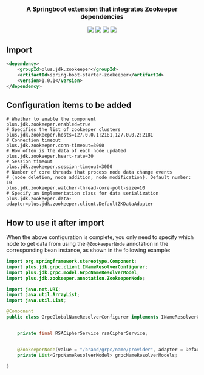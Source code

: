 
<h3 align="center">A Springboot extension that integrates Zookeeper dependencies</h3>
<p align="center">
    <a href="https://github.com/JDK-Plus/spring-boot-starter-zookeeper/blob/master/LICENSE"><img src="https://img.shields.io/github/license/JDK-Plus/spring-boot-starter-zookeeper.svg" /></a>
    <a href="https://github.com/JDK-Plus/spring-boot-starter-zookeeper/releases"><img src="https://img.shields.io/github/release/JDK-Plus/spring-boot-starter-zookeeper.svg" /></a>
    <a href="https://github.com/JDK-Plus/spring-boot-starter-zookeeper/stargazers"><img src="https://img.shields.io/github/stars/JDK-Plus/spring-boot-starter-zookeeper.svg" /></a>
    <a href="https://github.com/JDK-Plus/spring-boot-starter-zookeeper/network/members"><img src="https://img.shields.io/github/forks/JDK-Plus/spring-boot-starter-zookeeper.svg" /></a>
</p>


## Import

```xml
<dependency>
    <groupId>plus.jdk.zookeeper</groupId>
    <artifactId>spring-boot-starter-zookeeper</artifactId>
    <version>1.0.1</version>
</dependency>
```

## Configuration items to be added

```
# Whether to enable the component
plus.jdk.zookeeper.enabled=true
# Specifies the list of zookeeper clusters
plus.jdk.zookeeper.hosts=127.0.0.1:2181,127.0.0.2:2181
# Connection timeout
plus.jdk.zookeeper.conn-timeout=3000
# How often is the data of each node updated
plus.jdk.zookeeper.heart-rate=30
# Session timeout
plus.jdk.zookeeper.session-timeout=3000
# Number of core threads that process node data change events 
# (node deletion, node addition, node modification). Default number: 10
plus.jdk.zookeeper.watcher-thread-core-poll-size=10
# Specify an implementation class for data serialization
plus.jdk.zookeeper.data-adapter=plus.jdk.zookeeper.client.DefaultZKDataAdapter
```

## How to use it after import

When the above configuration is complete, you only need to specify which node to get data from using the `@ZookeeperNode` 
annotation in the corresponding bean instance, as shown in the following example:

```java
import org.springframework.stereotype.Component;
import plus.jdk.grpc.client.INameResolverConfigurer;
import plus.jdk.grpc.model.GrpcNameResolverModel;
import plus.jdk.zookeeper.annotation.ZookeeperNode;

import java.net.URI;
import java.util.ArrayList;
import java.util.List;

@Component
public class GrpcGlobalNameResolverConfigurer implements INameResolverConfigurer {


    private final RSACipherService rsaCipherService;


    @ZookeeperNode(value = "/brand/grpc/name/provider", adapter = DefaultZKDataAdapter.class)
    private List<GrpcNameResolverModel> grpcNameResolverModels;

}
```